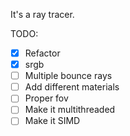 It's a ray tracer.

TODO:
- [X] Refactor
- [X] srgb
- [ ] Multiple bounce rays
- [ ] Add different materials
- [ ] Proper fov
- [ ] Make it multithreaded
- [ ] Make it SIMD
